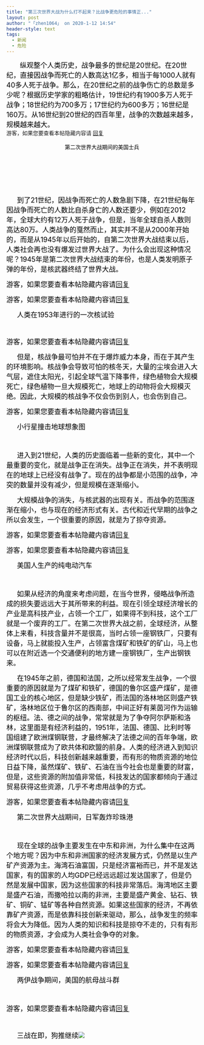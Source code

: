 ```yaml
---
title: "第三次世界大战为什么打不起来？比战争更危险的事情正..."
layout: post
author: "「zhen1064」 on 2020-1-12 14:54"
header-style: text
tags:
  - 新闻
  - 危险
---
```


<head>
 <script type="text/javascript">replyreload += ',' + 5965583;</script>
</head>
<body>
 <font color="#000"><font face="&amp;quot"><font style="font-size:18px">&nbsp; &nbsp;&nbsp; &nbsp; 纵观整个人类历史，战争最多的世纪是20世纪。在20世纪，直接因战争而死亡的人数高达1亿多，相当于每1000人就有40多人死于战争。那么，在20世纪之前的战争伤亡的总数是多少呢？根据历史学家的粗略估计，19世纪约有1900多万人死于战争；18世纪约为700多万；17世纪约为600多万；16世纪是160万。从16世纪到20世纪的四百年里，战争的次数越来越多，规模越来越大。</font></font></font>
 <br> 
 <div class="locked">
   游客，如果您要查看本帖隐藏内容请 
  <a href="forum.php?mod=post&amp;action=reply&amp;fid=2&amp;tid=550194" onclick="showWindow('reply', this.href)">回复</a> 
 </div>
 <br> 
 <div align="center"> 
  <font color="#000"><font face="&amp;quot">第二次世界大战期间的美国士兵</font></font> 
 </div>
 <br> 
 <div align="center"> 
  <font color="#000"><font face="&amp;quot"><br> </font></font> 
 </div>
 <br> 
 <div align="center"> 
  <font color="#000"><font face="&amp;quot"><br> </font></font> 
 </div>
 <br> 
 <br> 
 <p style="line-height:nullpx;text-indent:2em;text-align:left"><font style="color:rgb(0, 0, 0)"><font face="&amp;quot"><font style="font-size:18px">到了21世纪，因战争而死亡的人数急剧下降，在21世纪每年因战争而死亡的人数比自杀身亡的人数还要少，例如在2012年，全球大约有12万人死于战争，但是，当年全球自杀人数则高达80万。人类战争的戛然而止，其实并不是从2000年开始的，而是从1945年以后开始的，自第二次世界大战结束以后，人类社会再也没有爆发过世界大战了。为什么会出现这种情况呢？1945年是第二次世界大战结束的年份，也是人类发明原子弹的年份，是核武器终结了世界大战。</font></font></font></p>
 <p style="line-height:nullpx;text-indent:2em;text-align:left"><font style="color:rgb(0, 0, 0)"><font face="&amp;quot"><font style="font-size:18px"></font></font></font></p> 
 <div class="locked"> 
  <font style="color:rgb(0, 0, 0)"><font face="&amp;quot"><font style="font-size:18px">游客，如果您要查看本帖隐藏内容请<a href="forum.php?mod=post&amp;action=reply&amp;fid=2&amp;tid=550194" onclick="showWindow('reply', this.href)">回复</a></font></font></font> 
 </div>
 <p></p>
 <p style="line-height:nullpx;text-indent:2em;text-align:left"><font style="color:rgb(0, 0, 0)"><font face="&amp;quot"><font style="font-size:18px"></font></font></font></p> 
 <div class="locked"> 
  <font style="color:rgb(0, 0, 0)"><font face="&amp;quot"><font style="font-size:18px">游客，如果您要查看本帖隐藏内容请<a href="forum.php?mod=post&amp;action=reply&amp;fid=2&amp;tid=550194" onclick="showWindow('reply', this.href)">回复</a></font></font></font> 
 </div>
 <p></p>
 <p style="line-height:nullpx;text-indent:2em;text-align:left"><font style="color:rgb(0, 0, 0)"><font face="&amp;quot"><font style="font-size:18px">人类在1953年进行的一次核试验</font></font></font></p>
 <br> 
 <p style="line-height:nullpx;text-indent:2em;text-align:left"><font style="color:rgb(0, 0, 0)"><font face="&amp;quot"><font style="font-size:18px"></font></font></font></p> 
 <div class="locked"> 
  <font style="color:rgb(0, 0, 0)"><font face="&amp;quot"><font style="font-size:18px">游客，如果您要查看本帖隐藏内容请<a href="forum.php?mod=post&amp;action=reply&amp;fid=2&amp;tid=550194" onclick="showWindow('reply', this.href)">回复</a></font></font></font> 
 </div>
 <p></p>
 <p style="line-height:nullpx;text-indent:2em;text-align:left"><font style="color:rgb(0, 0, 0)"><font face="&amp;quot"><font style="font-size:18px">但是，核战争最可怕并不在于爆炸威力本身，而在于其产生的环境影响。核战争会导致可怕的核冬天，大量的尘埃会进入大气层，遮住太阳光，引起全球气温下降事件，绿色植物会大规模死亡，绿色植物一旦大规模死亡，地球上的动物将会大规模灭绝。因此，大规模的核战争不仅会伤到别人，也会伤到自己。</font></font></font></p>
 <p style="line-height:nullpx;text-indent:2em;text-align:left"><font style="color:rgb(0, 0, 0)"><font face="&amp;quot"><font style="font-size:18px"></font></font></font></p> 
 <div class="locked"> 
  <font style="color:rgb(0, 0, 0)"><font face="&amp;quot"><font style="font-size:18px">游客，如果您要查看本帖隐藏内容请<a href="forum.php?mod=post&amp;action=reply&amp;fid=2&amp;tid=550194" onclick="showWindow('reply', this.href)">回复</a></font></font></font> 
 </div>
 <p></p>
 <p style="line-height:nullpx;text-indent:2em;text-align:left"><font style="color:rgb(0, 0, 0)"><font face="&amp;quot"><font style="font-size:18px">小行星撞击地球想象图</font></font></font></p>
 <p style="line-height:nullpx;text-indent:2em;text-align:left"><font style="color:rgb(0, 0, 0)"><font face="&amp;quot"><font style="font-size:18px"><br> </font></font></font></p>
 <p style="line-height:nullpx;text-indent:2em;text-align:left"><font style="color:rgb(0, 0, 0)"><font face="&amp;quot"><font style="font-size:18px">进入到21世纪，人类的历史面临着一些新的变化，其中一个最重要的变化，就是战争正在消失。战争正在消失，并不表明现在的地球上已经没有战争了。现在的战争都是小范围的战争，冲突的数量并没有减少，但是规模在逐渐缩小。</font></font></font></p>
 <p style="line-height:nullpx;text-indent:2em;text-align:left"><font style="color:rgb(0, 0, 0)"><font face="&amp;quot"><font style="font-size:18px">大规模战争的消失，与核武器的出现有关。而战争的范围逐渐在缩小，也与现在的经济形式有关。古代和近代早期的战争之所以会发生，一个很重要的原因，就是为了掠夺资源。</font></font></font></p>
 <p style="line-height:nullpx;text-indent:2em;text-align:left"><font style="color:rgb(0, 0, 0)"><font face="&amp;quot"><font style="font-size:18px"></font></font></font></p> 
 <div class="locked"> 
  <font style="color:rgb(0, 0, 0)"><font face="&amp;quot"><font style="font-size:18px">游客，如果您要查看本帖隐藏内容请<a href="forum.php?mod=post&amp;action=reply&amp;fid=2&amp;tid=550194" onclick="showWindow('reply', this.href)">回复</a></font></font></font> 
 </div>
 <p></p>
 <p style="line-height:nullpx;text-indent:2em;text-align:left"><font style="color:rgb(0, 0, 0)"><font face="&amp;quot"><font style="font-size:18px"></font></font></font></p> 
 <div class="locked"> 
  <font style="color:rgb(0, 0, 0)"><font face="&amp;quot"><font style="font-size:18px">游客，如果您要查看本帖隐藏内容请<a href="forum.php?mod=post&amp;action=reply&amp;fid=2&amp;tid=550194" onclick="showWindow('reply', this.href)">回复</a></font></font></font> 
 </div>
 <p></p>
 <p style="line-height:nullpx;text-indent:2em;text-align:left"><font style="color:rgb(0, 0, 0)"><font face="&amp;quot"><font style="font-size:18px">美国人生产的纯电动汽车</font></font></font></p>
 <p style="line-height:nullpx;text-indent:2em;text-align:left"><font style="color:rgb(0, 0, 0)"><font face="&amp;quot"><font style="font-size:18px"><br> </font></font></font></p>
 <p style="line-height:nullpx;text-indent:2em;text-align:left"><font style="color:rgb(0, 0, 0)"><font face="&amp;quot"><font style="font-size:18px">如果从经济的角度来考虑问题，在当今世界，侵略战争所造成的损失要远远大于其所带来的利益。现在引领全球经济增长的产业是高科技产业，占领一个工厂，如果得不到科技，这个工厂就是一个废弃的工厂。在第二次世界大战之前，全球经济，从整体上来看，科技含量并不是很高，当时占领一座钢铁厂，只要有设备，马上就能投入生产，占领富含煤矿和铁矿的矿山，马上也可以在附近选一个交通便利的地方建一座钢铁厂，生产出钢铁来。</font></font></font></p>
 <p style="line-height:nullpx;text-indent:2em;text-align:left"><font style="color:rgb(0, 0, 0)"><font face="&amp;quot"><font style="font-size:18px">在1945年之前，德国和法国，之所以经常发生战争，一个很重要的原因就是为了煤矿和铁矿，德国的鲁尔区盛产煤矿，是德国工业的核心地区，但是缺少铁矿，而法国的洛林地区则盛产铁矿，洛林地区位于鲁尔区的西南部，中间正好有莱茵河作为运输的枢纽。法、德之间的战争，常常就是为了争夺阿尔萨斯和洛林，这里面是有经济利益的，1951年，法国、德国、比利时等国组建了欧洲煤钢联营，才最终解决了法德之间的百年争端，欧洲煤钢联营成为了欧共体和欧盟的前身。人类的经济进入到知识经济时代以后，科技创新越来越重要，而有形的物质资源的地位日益下降，虽然煤矿、铁矿、石油在当今社会也是重要的财富，但是，这些资源的附加值非常低，科技发达的国家都倾向于通过贸易获得这些资源，几乎不考虑用战争的方式。</font></font></font></p>
 <p style="line-height:nullpx;text-indent:2em;text-align:left"><font style="color:rgb(0, 0, 0)"><font face="&amp;quot"><font style="font-size:18px"></font></font></font></p> 
 <div class="locked"> 
  <font style="color:rgb(0, 0, 0)"><font face="&amp;quot"><font style="font-size:18px">游客，如果您要查看本帖隐藏内容请<a href="forum.php?mod=post&amp;action=reply&amp;fid=2&amp;tid=550194" onclick="showWindow('reply', this.href)">回复</a></font></font></font> 
 </div>
 <p></p>
 <p style="line-height:nullpx;text-indent:2em;text-align:left"><font style="color:rgb(0, 0, 0)"><font face="&amp;quot"><font style="font-size:18px">第二次世界大战期间，日军轰炸珍珠港</font></font></font></p>
 <p style="line-height:nullpx;text-indent:2em;text-align:left"><font style="color:rgb(0, 0, 0)"><font face="&amp;quot"><font style="font-size:18px"><br> </font></font></font></p>
 <p style="line-height:nullpx;text-indent:2em;text-align:left"><font style="color:rgb(0, 0, 0)"><font face="&amp;quot"><font style="font-size:18px">现在全球的战争主要发生在中东和非洲，为什么集中在这两个地方呢？因为中东和非洲国家的经济发展方式，仍然是以生产矿产资源为主。海湾石油富国，只是经济富裕而已，并不是发达国家，有的国家的人均GDP已经远远超过发达国家了，但是仍然是发展中国家，因为这些国家的科技非常落后。海湾地区主要是盛产石油，而撒哈拉以南的非洲，主要是盛产黄金、钻石、铁矿、铜矿、锰矿等各种自然资源。如果这些国家的经济，不再依靠矿产资源，而是依靠科技创新来驱动，那么，战争发生的频率将会大为降低。因为人类的知识和科技是掠夺不走的，只有有形的物质资源，才会成为人类社会争夺的对象。</font></font></font></p>
 <p style="line-height:nullpx;text-indent:2em;text-align:left"><font style="color:rgb(0, 0, 0)"><font face="&amp;quot"><font style="font-size:18px"></font></font></font></p> 
 <div class="locked"> 
  <font style="color:rgb(0, 0, 0)"><font face="&amp;quot"><font style="font-size:18px">游客，如果您要查看本帖隐藏内容请<a href="forum.php?mod=post&amp;action=reply&amp;fid=2&amp;tid=550194" onclick="showWindow('reply', this.href)">回复</a></font></font></font> 
 </div>
 <p></p>
 <p style="line-height:nullpx;text-indent:2em;text-align:left"><font style="color:rgb(0, 0, 0)"><font face="&amp;quot"><font style="font-size:18px"></font></font></font></p> 
 <div class="locked"> 
  <font style="color:rgb(0, 0, 0)"><font face="&amp;quot"><font style="font-size:18px">游客，如果您要查看本帖隐藏内容请<a href="forum.php?mod=post&amp;action=reply&amp;fid=2&amp;tid=550194" onclick="showWindow('reply', this.href)">回复</a></font></font></font> 
 </div>
 <p></p>
 <p style="line-height:nullpx;text-indent:2em;text-align:left"><font style="color:rgb(0, 0, 0)"><font face="&amp;quot"><font style="font-size:18px">两伊战争期间，美国的航母战斗群</font></font></font></p>
 <p style="line-height:nullpx;text-indent:2em;text-align:left"><font style="color:rgb(0, 0, 0)"><font face="&amp;quot"><font style="font-size:18px"><br> </font></font></font></p>
 <p style="line-height:nullpx;text-indent:2em;text-align:left"><font style="color:rgb(0, 0, 0)"><font face="&amp;quot"><font style="font-size:18px"></font></font></font></p> 
 <div class="locked"> 
  <font style="color:rgb(0, 0, 0)"><font face="&amp;quot"><font style="font-size:18px">游客，如果您要查看本帖隐藏内容请<a href="forum.php?mod=post&amp;action=reply&amp;fid=2&amp;tid=550194" onclick="showWindow('reply', this.href)">回复</a></font></font></font> 
 </div>
 <p></p>
 <br> 
 <p style="line-height:nullpx;text-indent:2em;text-align:left"><font style="color:rgb(0, 0, 0)"><font face="&amp;quot"><font style="font-size:18px">三战在即，狗推继续<img src="https://bbs.boniu123.cc/static/image/smiley/2jingz/26.gif" smilieid="337"></font></font></font></p>
 <br>
</body>


